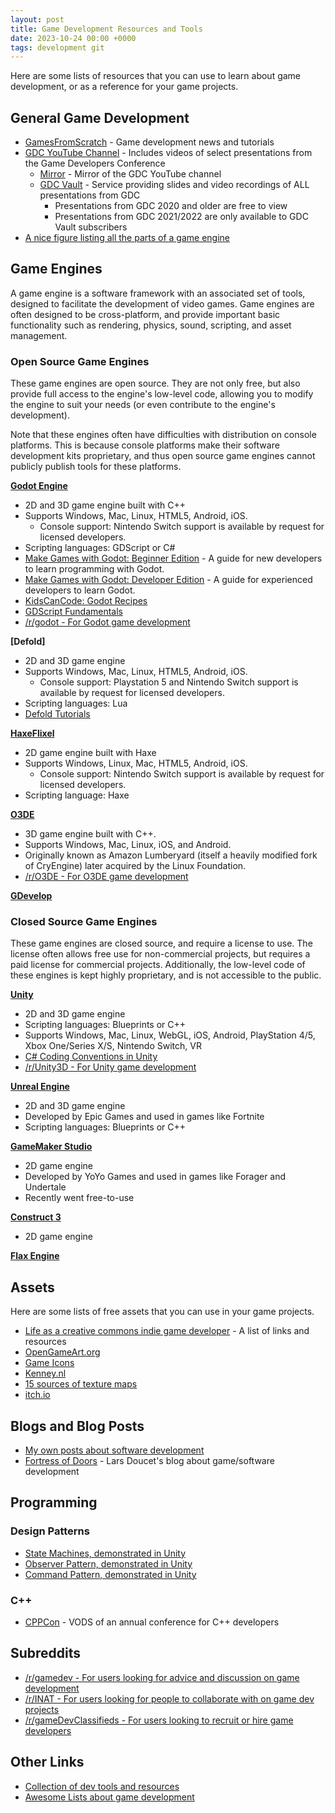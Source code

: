 ```yaml
---
layout: post
title: Game Development Resources and Tools
date: 2023-10-24 00:00 +0000
tags: development git
---
```


Here are some lists of resources that you can use to learn about game development, or as a reference for your game projects.


## General Game Development
- [GamesFromScratch](https://gamefromscratch.com/) - Game development news and tutorials
- [GDC YouTube Channel](https://www.youtube.com/@Gdconf) - Includes videos of select presentations from the Game Developers Conference
    - [Mirror](https://mirror.reenigne.net/gdc/) - Mirror of the GDC YouTube channel
    - [GDC Vault](https://www.gdcvault.com/) - Service providing slides and video recordings of ALL presentations from GDC
        - Presentations from GDC 2020 and older are free to view
        - Presentations from GDC 2021/2022 are only available to GDC Vault subscribers
- [A nice figure listing all the parts of a game engine](https://www.gameenginebook.com/figures.html)


## Game Engines

A game engine is a software framework with an associated set of tools, designed to facilitate the development of video games. Game engines are often designed to be cross-platform, and provide important basic functionality such as rendering, physics, sound, scripting, and asset management.


### Open Source Game Engines

These game engines are open source. They are not only free, but also provide full access to the engine's low-level code, allowing you to modify the engine to suit your needs (or even contribute to the engine's development).

Note that these engines often have difficulties with distribution on console platforms. This is because console platforms make their software development kits proprietary, and thus open source game engines cannot publicly publish tools for these platforms.

**[Godot Engine](https://godotengine.org/)**
- 2D and 3D game engine built with C++
- Supports Windows, Mac, Linux, HTML5, Android, iOS.
    - Console support: Nintendo Switch support is available by request for licensed developers.
- Scripting languages: GDScript or C#
- [Make Games with Godot: Beginner Edition](https://www.gdquest.com/tutorial/godot/learning-paths/beginner/) - A guide for new developers to learn programming with Godot.
- [Make Games with Godot: Developer Edition](https://www.gdquest.com/tutorial/godot/learning-paths/developer/) - A guide for experienced developers to learn Godot.
- [KidsCanCode: Godot Recipes](http://kidscancode.org/godot_recipes/4.x/)
- [GDScript Fundamentals](https://www.youtube.com/playlist?list=PLJ690cxlZTgL4i3sjTPRQTyrJ5TTkYJ2_)
- [/r/godot - For Godot game development](https://old.reddit.com/r/godot/)

**[Defold]**
- 2D and 3D game engine
- Supports Windows, Mac, Linux, HTML5, Android, iOS.
    - Console support: Playstation 5 and Nintendo Switch support is available by request for licensed developers.
- Scripting languages: Lua
- [Defold Tutorials](https://defold.com/learn/)

**[HaxeFlixel](https://haxeflixel.com/)**
- 2D game engine built with Haxe
- Supports Windows, Linux, Mac, HTML5, Android, iOS.
    - Console support: Nintendo Switch support is available by request for licensed developers. 
- Scripting language: Haxe

**[O3DE](https://o3de.org/)**
- 3D game engine built with C++.
- Supports Windows, Mac, Linux, iOS, and Android.
- Originally known as Amazon Lumberyard (itself a heavily modified fork of CryEngine) later acquired by the Linux Foundation.
- [/r/O3DE - For O3DE game development](https://old.reddit.com/r/O3DE/)

**[GDevelop](https://gdevelop.io/)**


### Closed Source Game Engines

These game engines are closed source, and require a license to use. The license often allows free use for non-commercial projects, but requires a paid license for commercial projects. Additionally, the low-level code of these engines is kept highly proprietary, and is not accessible to the public.

**[Unity](https://unity.com/)**
- 2D and 3D game engine
- Scripting languages: Blueprints or C++
- Supports Windows, Mac, Linux, WebGL, iOS, Android, PlayStation 4/5, Xbox One/Series X/S, Nintendo Switch, VR
- [C# Coding Conventions in Unity](https://www.youtube.com/watch?v=vYIM-PG85vo)
- [/r/Unity3D - For Unity game development](https://old.reddit.com/r/Unity3D/)

**[Unreal Engine](https://www.unrealengine.com/)**
- 2D and 3D game engine
- Developed by Epic Games and used in games like Fortnite
- Scripting languages: Blueprints or C++

**[GameMaker Studio](https://www.yoyogames.com/gamemaker)**
- 2D game engine
- Developed by YoYo Games and used in games like Forager and Undertale
- Recently went free-to-use

**[Construct 3](https://www.construct.net/)**
- 2D game engine

**[Flax Engine](https://flaxengine.com/)**


## Assets

Here are some lists of free assets that you can use in your game projects.

- [Life as a creative commons indie game developer](https://itch.io/blog/478317/life-as-a-creative-commons-indie-game-developer) - A list of links and resources
- [OpenGameArt.org](https://opengameart.org/)
- [Game Icons](https://game-icons.net/)
- [Kenney.nl](https://kenney.nl/)
- [15 sources of texture maps](https://www.youtube.com/watch?v=Na1gyd6MUKA)
- [itch.io](https://itch.io/game-assets)


## Blogs and Blog Posts

- [My own posts about software development](https://www.elitemastereric.com/tag/development/)
- [Fortress of Doors](https://www.fortressofdoors.com/) - Lars Doucet's blog about game/software development 


## Programming


### Design Patterns
- [State Machines, demonstrated in Unity](https://www.youtube.com/watch?v=Vt8aZDPzRjI)
- [Observer Pattern, demonstrated in Unity](https://www.youtube.com/watch?v=NY_fzd8g5MU)
- [Command Pattern, demonstrated in Unity](https://www.youtube.com/watch?v=oLRINAn0cuw)


### C++
- [CPPCon](https://www.youtube.com/@CppCon/videos) - VODS of an annual conference for C++ developers


## Subreddits

- [/r/gamedev - For users looking for advice and discussion on game development](https://old.reddit.com/r/gamedev/)
- [/r/INAT - For users looking for people to collaborate with on game dev projects](https://old.reddit.com/r/INAT/)
- [/r/gameDevClassifieds - For users looking to recruit or hire game developers](https://old.reddit.com/r/gameDevClassifieds/)


## Other Links

- [Collection of dev tools and resources](https://devga.me/free/)
- [Awesome Lists about game development](https://github.com/sindresorhus/awesome#gaming)
